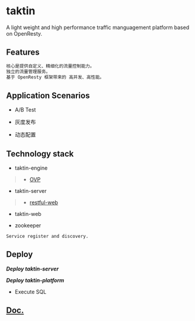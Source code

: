 # taktin

A light weight and high performance traffic manguagement platform based on OpenResty.

## Features

```md
核心是提供自定义、精细化的流量控制能力。
独立的流量管理服务。
基于 OpenResty 框架带来的 高并发、高性能。
```

## Application Scenarios

* A/B Test

* 灰度发布

* 动态配置

## Technology stack

* taktin-engine

> * [OVP](https://github.com/SunnnyChan/OVP)

* taktin-server

> * [restful-web](https://github.com/SunnnyChan/restful-web)

* taktin-web

* zookeeper

```text
Service register and discovery.
```

## Deploy

***Deploy taktin-server***

***Deploy taktin-platform***

* Execute SQL

## [Doc.](doc/README.md)